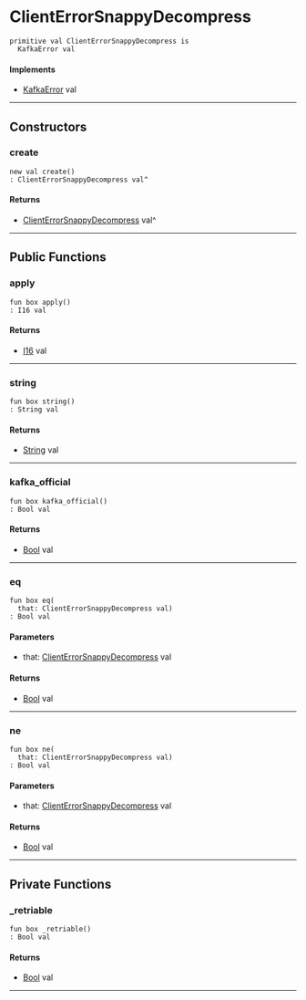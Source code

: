 # ClientErrorSnappyDecompress

```pony
primitive val ClientErrorSnappyDecompress is
  KafkaError val
```

#### Implements

* [KafkaError](pony-kafka-KafkaError) val

---

## Constructors

### create

```pony
new val create()
: ClientErrorSnappyDecompress val^
```

#### Returns

* [ClientErrorSnappyDecompress](pony-kafka-ClientErrorSnappyDecompress) val^

---

## Public Functions

### apply

```pony
fun box apply()
: I16 val
```

#### Returns

* [I16](builtin-I16) val

---

### string

```pony
fun box string()
: String val
```

#### Returns

* [String](builtin-String) val

---

### kafka_official

```pony
fun box kafka_official()
: Bool val
```

#### Returns

* [Bool](builtin-Bool) val

---

### eq

```pony
fun box eq(
  that: ClientErrorSnappyDecompress val)
: Bool val
```
#### Parameters

*   that: [ClientErrorSnappyDecompress](pony-kafka-ClientErrorSnappyDecompress) val

#### Returns

* [Bool](builtin-Bool) val

---

### ne

```pony
fun box ne(
  that: ClientErrorSnappyDecompress val)
: Bool val
```
#### Parameters

*   that: [ClientErrorSnappyDecompress](pony-kafka-ClientErrorSnappyDecompress) val

#### Returns

* [Bool](builtin-Bool) val

---

## Private Functions

### _retriable

```pony
fun box _retriable()
: Bool val
```

#### Returns

* [Bool](builtin-Bool) val

---

